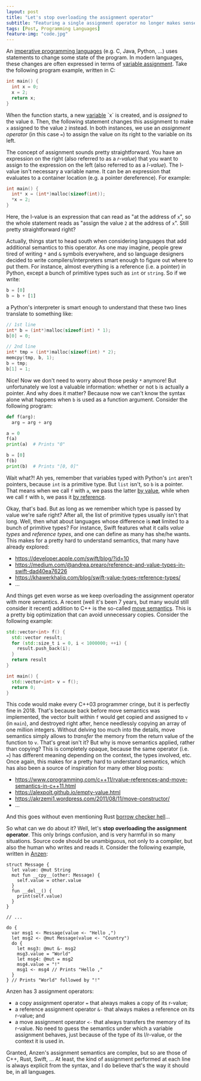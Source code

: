 ```yaml
---
layout: post
title: "Let's stop overloading the assignment operator"
subtitle: "Featuring a single assignment operator no longer makes sense."
tags: [Post, Programming Languages]
feature-img: "code.jpg"
---
```


An [imperative programming languages](https://en.wikipedia.org/wiki/Imperative_programming)
(e.g. C, Java, Python, ...)
uses statements to change some state of the program.
In modern languages, these changes are often expressed in terms of
[variable assignment](https://en.wikipedia.org/wiki/Assignment_(computer_science)).
Take the following program example, written in C:
```c
int main() {
  int x = 0;
  x = 2;
  return x;
}
```
When the function starts,
a new [variable](https://en.wikipedia.org/wiki/Variable_(computer_science)) `x` is created,
and is _assigned_ to the value `0`.
Then, the following statement changes this assignment to make `x` assigned to the value `2` instead.
In both instances, we use an _assignment operator_ (in this case `=`)
to assign the value on its right to the variable on its left.

The concept of assignment sounds pretty straightforward.
You have an expression on the right (also referred to as a _r-value_)
that you want to assign to the expression on the left (also referred to as a _l-value_).
The l-value isn't necessary a variable name.
It can be an expression that evaluates to a container location (e.g. a pointer dereference).
For example:
```c
int main() {
  int* x = (int*)malloc(sizeof(int));
  *x = 2;
}
```
Here, the l-value is an expression that can read as "at the address of `x`",
so the whole statement reads as "assign the value `2` at the address of `x`".
Still pretty straightforward right?

Actually, things start to head south
when considering languages that add additional semantics to this operator.
As one may imagine, people grew tired of writing `*` and `&` symbols everywhere,
and so language designers decided to write compilers/interpreters smart enough to figure out
where to put them.
For instance, almost everything is a reference (i.e. a pointer) in Python,
except a bunch of primitive types such as `int` or `string`.
So if we write:
```python
b = [0]
b = b + [1]
```
a Python's interpreter is smart enough to understand
that these two lines translate to something like:
```c
// 1st line
int* b = (int*)malloc(sizeof(int) * 1);
b[0] = 0;

// 2nd line
int* tmp = (int*)malloc(sizeof(int) * 2);
memcpy(tmp, b, 1);
b = tmp;
b[1] = 1;
```
Nice! Now we don't need to worry about those pesky `*` anymore!
But unfortunately we lost a valuable information: whether or not `b` is actually a pointer.
And why does it matter?
Because now we can't know the syntax alone what happens when `b` is used as a function argument.
Consider the following program:
```python
def f(arg):
  arg = arg + arg

a = 0
f(a)
print(a)  # Prints "0"

b = [0]
f(b)
print(b)  # Prints "[0, 0]"
```
Wait what?!
Ah yes, remember that variables typed with Python's `int` aren't pointers,
because `int` is a primitive type.
But `list` isn't, so `b` is a pointer.
That means when we call `f` with `a`, we pass the latter [by value](https://en.wikipedia.org/wiki/Evaluation_strategy#Call_by_value),
while when we call `f` with `b`, we pass it [by reference](https://en.wikipedia.org/wiki/Evaluation_strategy#Call_by_reference).

Okay, that's bad. But as long as we remember which type is passed by value we're safe right?
After all, the list of primitive types usually isn't that long.
Well, then what about languages whose difference is **not** limited to a bunch of primitive types?
For instance, Swift features what it calls _value types_ and _reference types_,
and one can define as many has she/he wants.
This makes for a pretty hard to understand semantics, that many have already explored:
* https://developer.apple.com/swift/blog/?id=10
* https://medium.com/@andrea.prearo/reference-and-value-types-in-swift-dad40ea76226
* https://khawerkhaliq.com/blog/swift-value-types-reference-types/
* ...

And things get even worse as we keep overloading the assignment operator with more semantics.
A recent (well it's been 7 years, but many would still consider it recent) addition to C++ is the so-called
[move semantics](https://www.cprogramming.com/c++11/rvalue-references-and-move-semantics-in-c++11.html).
This is a pretty big optimization that can avoid unnecessary copies.
Consider the following example:
```c++
std::vector<int> f() {
  std::vector result;
  for (std::size_t i = 0, i < 1000000; ++i) {
    result.push_back(i);
  }
  return result
}

int main() {
  std::vector<int> v = f();
  return 0;
}
```
This code would make every C++03 programmer cringe,
but it is perfectly fine in 2018.
That's because back before move semantics was implemented,
the vector built within `f` would get copied and assigned to `v` (in `main`),
and destroyed right after,
hence needlessly copying an array of one million integers.
Without delving too much into the details,
move semantics simply allows to _transfer_ the memory from the return value of the function to `v`.
That's great isn't it?
But why is move semantics applied, rather than copying?
This is completely opaque, because the same operator (i.e. `=`)
has different meaning depending on the context, the types involved, etc.
Once again, this makes for a pretty hard to understand semantics,
which has also been a source of inspiration for many other blog posts:
* https://www.cprogramming.com/c++11/rvalue-references-and-move-semantics-in-c++11.html
* https://alexpolt.github.io/empty-value.html
* https://akrzemi1.wordpress.com/2011/08/11/move-constructor/
* ...

And this goes without even mentioning Rust [borrow checker hell](https://www.reddit.com/r/rust/comments/2r5t76/stuck_in_borrow_checker_hell_while_porting/)...

So what can we do about it?
Well, let's **stop overloading the assignment operator**.
This only brings confusion, and is very harmful in so many situations.
Source code should be unambiguous, not only to a compiler,
but also the human who writes and reads it.
Consider the following example, written in [Anzen](http://anzen-lang.org):
```anzen
struct Message {
  let value: @mut String
  mut fun __cpy__(other: Message) {
    self.value = other.value
  }
  fun __del__() {
    print(self.value)
  }
}

// ...

do {
  var msg1 <- Message(value <- "Hello ,")
  let msg2 <- @mut Message(value <- "Country")
  do {
    let msg3: @mut &- msg2
    msg3.value = "World"
    let msg4: @mut = msg2
    msg4.value = "!"
    msg1 <- msg4 // Prints "Hello ,"
  }
} // Prints "World" followed by "!"
```
Anzen has 3 assignment operators:
* a copy assignment operator `=` that always makes a copy of its r-value;
* a reference assignment operator `&-` that always makes a reference on its r-value; and
* a move assignment operator `<-` that always transfers the memory of its r-value.
No need to guess the semantics under which a variable assignment behaves,
just because of the type of its l/r-value, or the context it is used in.

Granted, Anzen's assignment semantics are complex, but so are those of C++, Rust, Swift, ...
At least, the kind of assignment performed at each line is always explicit from the syntax,
and I do believe that's the way it should be, in all languages.
